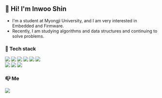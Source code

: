 


   ## :musical_score: Hi! I'm Inwoo Shin     
   
   - I'm a student at Myongji University, and I am very interested in Embedded and Firmware.   
   - Recently, I am studying algorithms and data structures and continuing to solve problems.   
   
   ###     :pushpin: Tech stack
   
   <img src="https://img.shields.io/badge/C-A8B9CC?style=flat-square&logo=C&logoColor=white"/></a> 
   <img src="https://img.shields.io/badge/C++-00599C?style=flat-square&logo=C%2B%2B&logoColor=white"/></a> 
   <img src="https://img.shields.io/badge/Python-3776AB?style=flat-square&logo=Python&logoColor=white"/></a> 
   <img src="https://img.shields.io/badge/Javascript-ffb13b?style=flat-square&logo=javascript&logoColor=white"/></a> 
   <img src="https://img.shields.io/badge/-HTML5-orange?style=flat-square&logo=HTML5&logoColor=white"/></a> 
   <img src="https://img.shields.io/badge/-CSS3-skyblue?style=flat-square&logo=CSS3&logoColor=white"/></a>   
   <img src="https://img.shields.io/badge/OpenCV-5C3EE8?style=flat-square&logo=Opencv"/></a> 
   <img src="https://img.shields.io/badge/OpenGL-5586A4?style=flat-square&logo=Opengl&logoColor=white"/></a> 
   <img src="https://img.shields.io/badge/Linux-FCC624?style=flat-square&logo=Linux&logoColor=black"/></a>
   
   ###   :mailbox_closed: Me
   <a href="https://www.instagram.com/inw117/"><img src="https://img.shields.io/badge/Instagram-E4405F?style=flat-square&logo=Instagram&logoColor=white&link=https://www.instagram.com/inw117/"/></a>
   <!--
**inwooshin/inwooshin** is a ✨ _special_ ✨ repository because its `README.md` (this file) appears on your GitHub profile.

Here are some ideas to get you started:

- 🔭 I’m currently working on ...
- 🌱 I’m currently learning ...
- 👯 I’m looking to collaborate on ...
- 🤔 I’m looking for help with ...
- 💬 Ask me about ...
- 📫 How to reach me: ...
- 😄 Pronouns: ...
- ⚡ Fun fact: ...
-->
